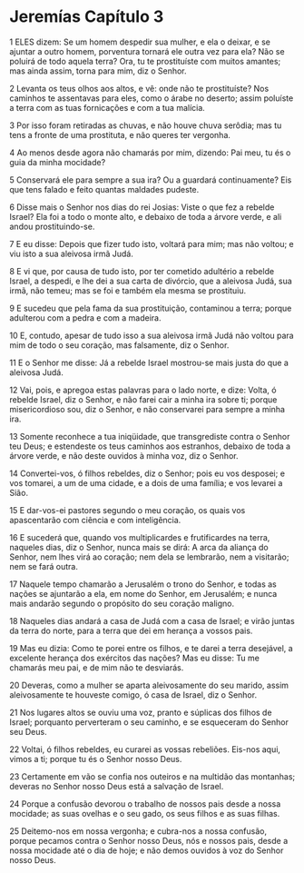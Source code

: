 # Jeremías Capítulo 3

1	ELES dizem: Se um homem despedir sua mulher, e ela o deixar, e se ajuntar a outro homem, porventura tornará ele outra vez para ela? Não se poluirá de todo aquela terra? Ora, tu te prostituíste com muitos amantes; mas ainda assim, torna para mim, diz o Senhor.

2	Levanta os teus olhos aos altos, e vê: onde não te prostituíste? Nos caminhos te assentavas para eles, como o árabe no deserto; assim poluíste a terra com as tuas fornicações e com a tua malícia.

3	Por isso foram retiradas as chuvas, e não houve chuva serôdia; mas tu tens a fronte de uma prostituta, e não queres ter vergonha.

4	Ao menos desde agora não chamarás por mim, dizendo: Pai meu, tu és o guia da minha mocidade?

5	Conservará ele para sempre a sua ira? Ou a guardará continuamente? Eis que tens falado e feito quantas maldades pudeste.

6	Disse mais o Senhor nos dias do rei Josias: Viste o que fez a rebelde Israel? Ela foi a todo o monte alto, e debaixo de toda a árvore verde, e ali andou prostituindo-se.

7	E eu disse: Depois que fizer tudo isto, voltará para mim; mas não voltou; e viu isto a sua aleivosa irmã Judá.

8	E vi que, por causa de tudo isto, por ter cometido adultério a rebelde Israel, a despedi, e lhe dei a sua carta de divórcio, que a aleivosa Judá, sua irmã, não temeu; mas se foi e também ela mesma se prostituiu.

9	E sucedeu que pela fama da sua prostituição, contaminou a terra; porque adulterou com a pedra e com a madeira.

10	E, contudo, apesar de tudo isso a sua aleivosa irmã Judá não voltou para mim de todo o seu coração, mas falsamente, diz o Senhor.

11	E o Senhor me disse: Já a rebelde Israel mostrou-se mais justa do que a aleivosa Judá.

12	Vai, pois, e apregoa estas palavras para o lado norte, e dize: Volta, ó rebelde Israel, diz o Senhor, e não farei cair a minha ira sobre ti; porque misericordioso sou, diz o Senhor, e não conservarei para sempre a minha ira.

13	Somente reconhece a tua iniqüidade, que transgrediste contra o Senhor teu Deus; e estendeste os teus caminhos aos estranhos, debaixo de toda a árvore verde, e não deste ouvidos à minha voz, diz o Senhor.

14	Convertei-vos, ó filhos rebeldes, diz o Senhor; pois eu vos desposei; e vos tomarei, a um de uma cidade, e a dois de uma família; e vos levarei a Sião.

15	E dar-vos-ei pastores segundo o meu coração, os quais vos apascentarão com ciência e com inteligência.

16	E sucederá que, quando vos multiplicardes e frutificardes na terra, naqueles dias, diz o Senhor, nunca mais se dirá: A arca da aliança do Senhor, nem lhes virá ao coração; nem dela se lembrarão, nem a visitarão; nem se fará outra.

17	Naquele tempo chamarão a Jerusalém o trono do Senhor, e todas as nações se ajuntarão a ela, em nome do Senhor, em Jerusalém; e nunca mais andarão segundo o propósito do seu coração maligno.

18	Naqueles dias andará a casa de Judá com a casa de Israel; e virão juntas da terra do norte, para a terra que dei em herança a vossos pais.

19	Mas eu dizia: Como te porei entre os filhos, e te darei a terra desejável, a excelente herança dos exércitos das nações? Mas eu disse: Tu me chamarás meu pai, e de mim não te desviarás.

20	Deveras, como a mulher se aparta aleivosamente do seu marido, assim aleivosamente te houveste comigo, ó casa de Israel, diz o Senhor.

21	Nos lugares altos se ouviu uma voz, pranto e súplicas dos filhos de Israel; porquanto perverteram o seu caminho, e se esqueceram do Senhor seu Deus.

22	Voltai, ó filhos rebeldes, eu curarei as vossas rebeliões. Eis-nos aqui, vimos a ti; porque tu és o Senhor nosso Deus.

23	Certamente em vão se confia nos outeiros e na multidão das montanhas; deveras no Senhor nosso Deus está a salvação de Israel.

24	Porque a confusão devorou o trabalho de nossos pais desde a nossa mocidade; as suas ovelhas e o seu gado, os seus filhos e as suas filhas.

25	Deitemo-nos em nossa vergonha; e cubra-nos a nossa confusão, porque pecamos contra o Senhor nosso Deus, nós e nossos pais, desde a nossa mocidade até o dia de hoje; e não demos ouvidos à voz do Senhor nosso Deus.

